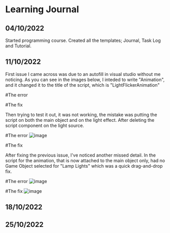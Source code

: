 # Learning Journal

## 04/10/2022

Started programming course. Created all the templates; Journal, Task Log and Tutorial.


## 11/10/2022

First issue I came across was due to an autofill in visual studio without me noticing. As you can see in the images below, I inteded to write "Animation", and it changed it to the title of the script, which is "LightFlickerAnimation"

#The error



#The fix



Then trying to test it out, it was not working, the mistake was putting the script on both the main object and on the light effect. After deleting the script component on the light source.


#The error
![image](https://user-images.githubusercontent.com/91538305/197642562-29310895-3a60-4d09-bfe7-4c3f87ed54e2.png)



#The fix


After fixing the previous issue, I've noticed another missed detail. In the script for the animation, that is now attached to the main object only, had no Game Object selected for "Lamp Lights" which was a quick drag-and-drop fix.

#The error
![image](https://user-images.githubusercontent.com/91538305/197642536-57bd2154-3631-4215-bbc9-626f0cf1b1dd.png)


#The fix
![image]()

## 18/10/2022




## 25/10/2022








